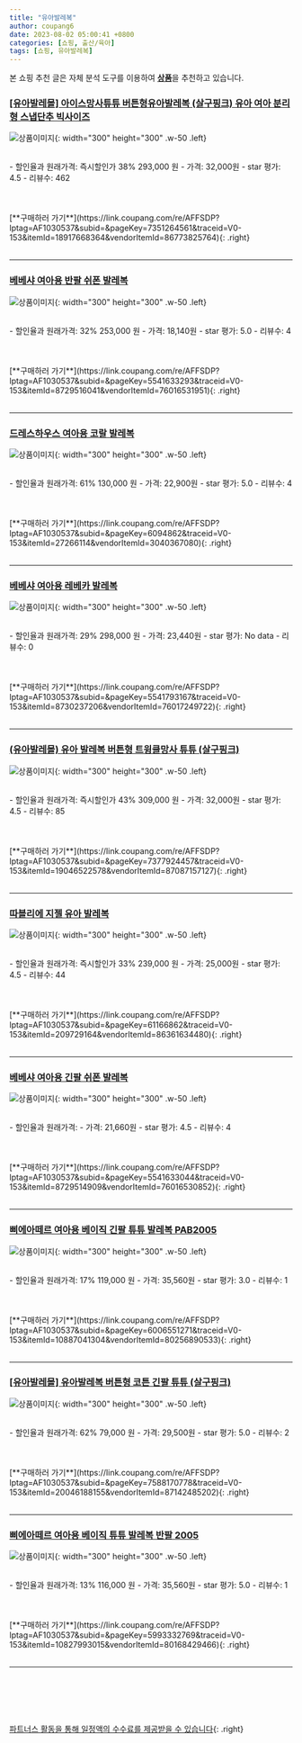 ```yaml
---
title: "유아발레복"
author: coupang6
date: 2023-08-02 05:00:41 +0800
categories: [쇼핑, 출산/육아]
tags: [쇼핑, 유아발레복]
---
```


본 쇼핑 추천 글은 자체 분석 도구를 이용하여 [**상품**](https://link.coupang.com/a/bao1ui)을 추천하고 있습니다.

### [[유아발레몰] 아이스망사튜튜 버튼형유아발레복 (살구핑크) 유아 여아 분리형 스냅단추 빅사이즈](https://link.coupang.com/re/AFFSDP?lptag=AF1030537&subid=&pageKey=7351264561&traceid=V0-153&itemId=18917668364&vendorItemId=86773825764)

![상품이미지](https://thumbnail10.coupangcdn.com/thumbnails/remote/230x230ex/image/vendor_inventory/ed3f/f1da63a39190ae133b23bb75e4f4f7378923e18dff4e896a4deff7414edd.jpg){: width="300" height="300" .w-50 .left}


<br>
- 할인율과 원래가격: 즉시할인가 38%  293,000   원
- 가격: 32,000원
- star 평가: 4.5
- 리뷰수: 462
<br>
<br>
<br>
<br>
[**구매하러 가기**](https://link.coupang.com/re/AFFSDP?lptag=AF1030537&subid=&pageKey=7351264561&traceid=V0-153&itemId=18917668364&vendorItemId=86773825764){: .right}
<br>
<br>

---

### [베베샤 여아용 반팔 쉬폰 발레복](https://link.coupang.com/re/AFFSDP?lptag=AF1030537&subid=&pageKey=5541633293&traceid=V0-153&itemId=8729516041&vendorItemId=76016531951)

![상품이미지](https://thumbnail6.coupangcdn.com/thumbnails/remote/230x230ex/image/retail/images/2021/05/20/14/1/c6db36c4-f9ca-4841-b822-1b56a3544227.jpg){: width="300" height="300" .w-50 .left}


<br>
- 할인율과 원래가격: 32%  253,000   원
- 가격: 18,140원
- star 평가: 5.0
- 리뷰수: 4
<br>
<br>
<br>
<br>
[**구매하러 가기**](https://link.coupang.com/re/AFFSDP?lptag=AF1030537&subid=&pageKey=5541633293&traceid=V0-153&itemId=8729516041&vendorItemId=76016531951){: .right}
<br>
<br>

---

### [드레스하우스 여아용 코랄 발레복](https://link.coupang.com/re/AFFSDP?lptag=AF1030537&subid=&pageKey=6094862&traceid=V0-153&itemId=27266114&vendorItemId=3040367080)

![상품이미지](https://thumbnail9.coupangcdn.com/thumbnails/remote/230x230ex/image/retail/images/2016/08/09/16/9/a8819e58-cd95-4de3-9f2f-b76097f296cd.jpg){: width="300" height="300" .w-50 .left}


<br>
- 할인율과 원래가격: 61%  130,000   원
- 가격: 22,900원
- star 평가: 5.0
- 리뷰수: 4
<br>
<br>
<br>
<br>
[**구매하러 가기**](https://link.coupang.com/re/AFFSDP?lptag=AF1030537&subid=&pageKey=6094862&traceid=V0-153&itemId=27266114&vendorItemId=3040367080){: .right}
<br>
<br>

---

### [베베샤 여아용 레베카 발레복](https://link.coupang.com/re/AFFSDP?lptag=AF1030537&subid=&pageKey=5541793167&traceid=V0-153&itemId=8730237206&vendorItemId=76017249722)

![상품이미지](https://thumbnail6.coupangcdn.com/thumbnails/remote/230x230ex/image/rs_quotation_api/musdxlr1/0a140b17fb284db2a3dc4c3d1a1f551c.jpg){: width="300" height="300" .w-50 .left}


<br>
- 할인율과 원래가격: 29%  298,000   원
- 가격: 23,440원
- star 평가: No data
- 리뷰수: 0
<br>
<br>
<br>
<br>
[**구매하러 가기**](https://link.coupang.com/re/AFFSDP?lptag=AF1030537&subid=&pageKey=5541793167&traceid=V0-153&itemId=8730237206&vendorItemId=76017249722){: .right}
<br>
<br>

---

### [(유아발레몰) 유아 발레복 버튼형 트윙클망사 튜튜 (살구핑크)](https://link.coupang.com/re/AFFSDP?lptag=AF1030537&subid=&pageKey=7377924457&traceid=V0-153&itemId=19046522578&vendorItemId=87087157127)

![상품이미지](https://thumbnail8.coupangcdn.com/thumbnails/remote/230x230ex/image/vendor_inventory/a50c/d7ec20b7d040412d6415cce3aaf101ac17db9eb1dd9e45afc9b16401292c.jpg){: width="300" height="300" .w-50 .left}


<br>
- 할인율과 원래가격: 즉시할인가 43%  309,000   원
- 가격: 32,000원
- star 평가: 4.5
- 리뷰수: 85
<br>
<br>
<br>
<br>
[**구매하러 가기**](https://link.coupang.com/re/AFFSDP?lptag=AF1030537&subid=&pageKey=7377924457&traceid=V0-153&itemId=19046522578&vendorItemId=87087157127){: .right}
<br>
<br>

---

### [따블리에 지젤 유아 발레복](https://link.coupang.com/re/AFFSDP?lptag=AF1030537&subid=&pageKey=61166862&traceid=V0-153&itemId=209729164&vendorItemId=86361634480)

![상품이미지](https://thumbnail8.coupangcdn.com/thumbnails/remote/230x230ex/image/vendor_inventory/f696/404ea2fa6e6d6202cb186c5d43b1553334993495068ff99e59c0697f0957.jpg){: width="300" height="300" .w-50 .left}


<br>
- 할인율과 원래가격: 즉시할인가 33%  239,000   원
- 가격: 25,000원
- star 평가: 4.5
- 리뷰수: 44
<br>
<br>
<br>
<br>
[**구매하러 가기**](https://link.coupang.com/re/AFFSDP?lptag=AF1030537&subid=&pageKey=61166862&traceid=V0-153&itemId=209729164&vendorItemId=86361634480){: .right}
<br>
<br>

---

### [베베샤 여아용 긴팔 쉬폰 발레복](https://link.coupang.com/re/AFFSDP?lptag=AF1030537&subid=&pageKey=5541633044&traceid=V0-153&itemId=8729514909&vendorItemId=76016530852)

![상품이미지](https://thumbnail8.coupangcdn.com/thumbnails/remote/230x230ex/image/retail/images/2021/05/20/14/3/d0059d66-263c-4182-870b-ea60426339ea.jpg){: width="300" height="300" .w-50 .left}


<br>
- 할인율과 원래가격: 
- 가격: 21,660원
- star 평가: 4.5
- 리뷰수: 4
<br>
<br>
<br>
<br>
[**구매하러 가기**](https://link.coupang.com/re/AFFSDP?lptag=AF1030537&subid=&pageKey=5541633044&traceid=V0-153&itemId=8729514909&vendorItemId=76016530852){: .right}
<br>
<br>

---

### [삐에아떼르 여아용 베이직 긴팔 튜튜 발레복 PAB2005](https://link.coupang.com/re/AFFSDP?lptag=AF1030537&subid=&pageKey=6006551271&traceid=V0-153&itemId=10887041304&vendorItemId=80256890533)

![상품이미지](https://thumbnail8.coupangcdn.com/thumbnails/remote/230x230ex/image/rs_quotation_api/nat6f0sw/a115c26acc804165bdcdade483232e37.png){: width="300" height="300" .w-50 .left}


<br>
- 할인율과 원래가격: 17%  119,000   원
- 가격: 35,560원
- star 평가: 3.0
- 리뷰수: 1
<br>
<br>
<br>
<br>
[**구매하러 가기**](https://link.coupang.com/re/AFFSDP?lptag=AF1030537&subid=&pageKey=6006551271&traceid=V0-153&itemId=10887041304&vendorItemId=80256890533){: .right}
<br>
<br>

---

### [[유아발레몰] 유아발레복 버튼형 코튼 긴팔 튜튜 (살구핑크)](https://link.coupang.com/re/AFFSDP?lptag=AF1030537&subid=&pageKey=7588170778&traceid=V0-153&itemId=20046188155&vendorItemId=87142485202)

![상품이미지](https://thumbnail7.coupangcdn.com/thumbnails/remote/230x230ex/image/vendor_inventory/d542/c41bb1e693c08ed4095a45a4ad509ea67a7da9e9429e649eba0345c47cb4.jpg){: width="300" height="300" .w-50 .left}


<br>
- 할인율과 원래가격: 62%  79,000   원
- 가격: 29,500원
- star 평가: 5.0
- 리뷰수: 2
<br>
<br>
<br>
<br>
[**구매하러 가기**](https://link.coupang.com/re/AFFSDP?lptag=AF1030537&subid=&pageKey=7588170778&traceid=V0-153&itemId=20046188155&vendorItemId=87142485202){: .right}
<br>
<br>

---

### [삐에아떼르 여아용 베이직 튜튜 발레복 반팔 2005](https://link.coupang.com/re/AFFSDP?lptag=AF1030537&subid=&pageKey=5993332769&traceid=V0-153&itemId=10827993015&vendorItemId=80168429466)

![상품이미지](https://thumbnail7.coupangcdn.com/thumbnails/remote/230x230ex/image/rs_quotation_api/vthwb2me/0375a8f31e464e9b9616fd2b39bf39e6.png){: width="300" height="300" .w-50 .left}


<br>
- 할인율과 원래가격: 13%  116,000   원
- 가격: 35,560원
- star 평가: 5.0
- 리뷰수: 1
<br>
<br>
<br>
<br>
[**구매하러 가기**](https://link.coupang.com/re/AFFSDP?lptag=AF1030537&subid=&pageKey=5993332769&traceid=V0-153&itemId=10827993015&vendorItemId=80168429466){: .right}
<br>
<br>

---
<br><br><br><br><br> [파트너스 활동을 통해 일정액의 수수료를 제공받을 수 있습니다](https://link.coupang.com/a/bao1ui){: .right}
